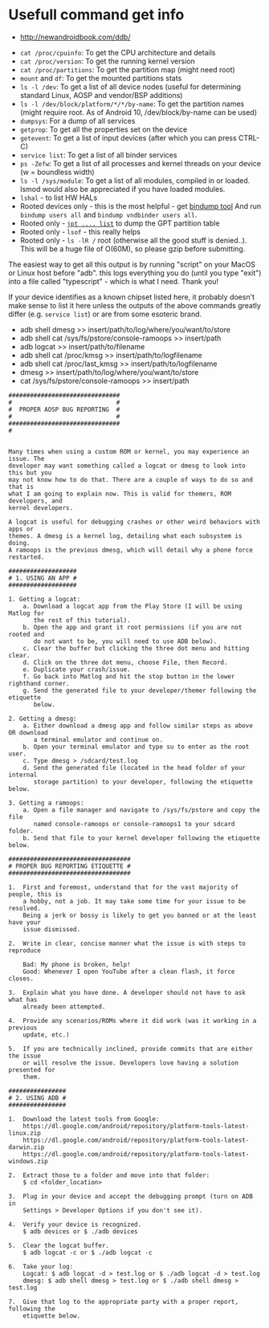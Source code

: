 # Usefull command get info

- <http://newandroidbook.com/ddb/>

* `cat /proc/cpuinfo`: To get the CPU architecture and details
* `cat /proc/version`: To get the running kernel version
* `cat /proc/partitions`: To get the partition map (might need root)
* `mount` and `df`: To get the mounted partitions stats
* `ls -l /dev`: To get a list of all device nodes (useful for determining standard Linux, AOSP and vendor/BSP additions)
* `ls -l /dev/block/platform/*/*/by-name`: To get the partition names (might require root. As of Android 10, /dev/block/by-name can be used)
* `dumpsys`: For a dump of all services
* `getprop`: To get all the properties set on the device
* `getevent`: To get a list of input devices (after which you can press CTRL-C)
* `service list`: To get a list of all binder services
* `ps -Zefw`: To get a list of all processes and kernel threads on your device (w = boundless width)
* `ls -l /sys/module`: To get a list of all modules, compiled in or loaded. lsmod would also be appreciated if you have loaded modules.
* `lshal` - to list HW HALs
* Rooted devices only - this is the most helpful - get [bindump tool](http://newandroidbook.com/tools/bindump.html) And run `bindump users all` and `bindump vndbinder users all`.
* Rooted only - [`jpt .... list`](http://newandroidbook.com/tools/jpt.html) to dump the GPT partition table
* Rooted only - `lsof` - this really helps
* Rooted only - `ls -lR /` root (otherwise all the good stuff is denied..). This will be a huge file of O(60M), so please gzip before submitting.

The easiest way to get all this output is by running "script" on your MacOS or Linux host before "adb". this logs everything you do (until you type "exit") into a file called "typescript" - which is what I need. Thank you!

If your device identifies as a known chipset listed here, it probably doesn't make sense to list it here unless the outputs of the above commands greatly differ (e.g. `service list`) or are from some esoteric brand.


- adb shell dmesg >> insert/path/to/log/where/you/want/to/store
- adb shell cat /sys/fs/pstore/console-ramoops >> insert/path
- adb logcat >> insert/path/to/filename
- adb shell cat /proc/kmsg >> insert/path/to/logfilename
- adb shell cat /proc/last_kmsg >> insert/path/to/logfilename
- dmesg >> insert/path/to/log/where/you/want/to/store 
- cat /sys/fs/pstore/console-ramoops >> insert/path

```
###############################
#                             #
#  PROPER AOSP BUG REPORTING  #
#                             #
###############################
#


Many times when using a custom ROM or kernel, you may experience an issue. The
developer may want something called a logcat or dmesg to look into this but you
may not know how to do that. There are a couple of ways to do so and that is
what I am going to explain now. This is valid for themers, ROM developers, and
kernel developers.

A logcat is useful for debugging crashes or other weird behaviors with apps or
themes. A dmesg is a kernel log, detailing what each subsystem is doing.
A ramoops is the previous dmesg, which will detail why a phone force restarted.
```

```
###################
# 1. USING AN APP #
###################

1. Getting a logcat:
    a. Download a logcat app from the Play Store (I will be using Matlog for
       the rest of this tutorial).
    b. Open the app and grant it root permissions (if you are not rooted and
       do not want to be, you will need to use ADB below).
    c. Clear the buffer but clicking the three dot menu and hitting clear.
    d. Click on the three dot menu, choose File, then Record.
    e. Duplicate your crash/issue.
    f. Go back into Matlog and hit the stop button in the lower righthand corner.
    g. Send the generated file to your developer/themer following the etiquette
       below.

2. Getting a dmesg:
    a. Either download a dmesg app and follow similar steps as above OR download
       a terminal emulator and continue on.
    b. Open your terminal emulator and type su to enter as the root user.
    c. Type dmesg > /sdcard/test.log
    d. Send the generated file (located in the head folder of your internal
       storage partition) to your developer, following the etiquette below.

3. Getting a ramoops:
    a. Open a file manager and navigate to /sys/fs/pstore and copy the file
       named console-ramoops or console-ramoops1 to your sdcard folder.
    b. Send that file to your kernel developer following the etiquette below.
```
```
##################################
# PROPER BUG REPORTING ETIQUETTE #
##################################

1.  First and foremost, understand that for the vast majority of people, this is
    a hobby, not a job. It may take some time for your issue to be resolved.
    Being a jerk or bossy is likely to get you banned or at the least have your
    issue dismissed.

2.  Write in clear, concise manner what the issue is with steps to reproduce

    Bad: My phone is broken, help!
    Good: Whenever I open YouTube after a clean flash, it force closes.

3.  Explain what you have done. A developer should not have to ask what has
    already been attempted.

4.  Provide any scenarios/ROMs where it did work (was it working in a previous
    update, etc.)

5.  If you are technically inclined, provide commits that are either the issue
    or will resolve the issue. Developers love having a solution presented for
    them.
```

```
################
# 2. USING ADB #
################

1.  Download the latest tools from Google:
    https://dl.google.com/android/repository/platform-tools-latest-linux.zip
    https://dl.google.com/android/repository/platform-tools-latest-darwin.zip
    https://dl.google.com/android/repository/platform-tools-latest-windows.zip

2.  Extract those to a folder and move into that folder:
    $ cd <folder_location>

3.  Plug in your device and accept the debugging prompt (turn on ADB in
    Settings > Developer Options if you don't see it).

4.  Verify your device is recognized.
    $ adb devices or $ ./adb devices

5.  Clear the logcat buffer.
    $ adb logcat -c or $ ./adb logcat -c

6.  Take your log:
    Logcat: $ adb logcat -d > test.log or $ ./adb logcat -d > test.log
    dmesg: $ adb shell dmesg > test.log or $ ./adb shell dmesg > test.log

7.  Give that log to the appropriate party with a proper report, following the
    etiquette below.
```